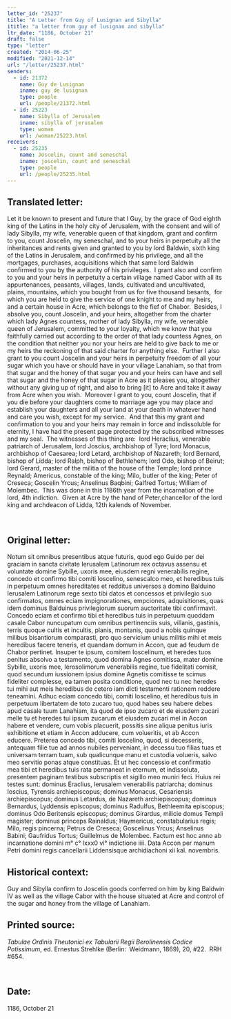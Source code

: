 ```yaml
---
letter_id: "25237"
title: "A Letter from Guy of Lusignan and Sibylla"
ititle: "a letter from guy of lusignan and sibylla"
ltr_date: "1186, October 21"
draft: false
type: "letter"
created: "2014-06-25"
modified: "2021-12-14"
url: "/letter/25237.html"
senders:
  - id: 21372
    name: Guy de Lusignan
    iname: guy de lusignan
    type: people
    url: /people/21372.html
  - id: 25223
    name: Sibylla of Jerusalem
    iname: sibylla of jerusalem
    type: woman
    url: /woman/25223.html
receivers:
  - id: 25235
    name: Joscelin, count and seneschal
    iname: joscelin, count and seneschal
    type: people
    url: /people/25235.html
---
```

<h2> Translated letter:</h2><p>Let it be known to present and future that I Guy, by the grace of God eighth king of the Latins in the holy city of Jerusalem, with the consent and will of lady Sibylla, my wife, venerable queen of that kingdom, grant and confirm to you, count Joscelin, my seneschal, and to your heirs in perpetuity all the inheritances and rents given and granted to you by lord Baldwin, sixth king of the Latins in Jerusalem, and confirmed by his privilege, and all the mortgages, purchases, acquisitions which that same lord Baldwin confirmed to you by the authority of his privileges.&nbsp; I grant also and confirm to you and your heirs in perpetuity a certain village named Cabor with all its appurtenances, peasants, villages, lands, cultivated and uncultivated, plains, mountains, which you bought from us for five thousand besants,&nbsp; for which you are held to give the service of one knight to me and my heirs, and a certain house in Acre, which belongs to the fief of Chabor.&nbsp; Besides, I absolve you, count Joscelin, and your heirs, altogether from the charter which lady Agnes countess, mother of lady Sibylla, my wife, venerable queen of Jerusalem, committed to your loyalty, which we know that you faithfully carried out according to the order of that lady countess Agnes, on the condition that neither you nor your heirs are held to give back to me or my heirs the reckoning of that said charter for anything else.&nbsp; Further I also grant to you count Joscelin and your heirs in perpetuity freedom of all your sugar which you have or should have in your village Lanahiam, so that from that sugar and the honey of that sugar you and your heirs can have and sell that sugar and the honey of that sugar in Acre as it pleases you, altogether without any giving up of right, and also to bring [it] to Acre and take it away from Acre when you wish.&nbsp; Moreover I grant to you, count Joscelin, that if you die before your daughters come to marriage age you may place and establish your daughters and all your land at your death in whatever hand and care you wish, except for my service.&nbsp; And that this my grant and confirmation to you and your heirs may remain in force and indissoluble for eternity, I have had the present page protected by the subscribed witnesses and my seal.&nbsp; The witnesses of this thing are:&nbsp; lord Heraclius, venerable patriarch of Jerusalem, lord Joscius, archbishop of Tyre; lord Monacus, archbishop of Caesarea; lord Letard, archbishop of Nazareth; lord Bernard, bishop of Lidda; lord Ralph, bishop of Bethlehem; lord Odo, bishop of Beirut; lord Gerard, master of the militia of the house of the Temple; lord prince Reynald; Americus, constable of the king; Milo, butler of the king; Peter of Creseca; Goscelin Yrcus; Anselinus Baqbini; Galfred Tortus; William of Molembec.&nbsp; This was done in this 1186th year from the incarnation of the lord, 4th indiction.&nbsp; Given at Acre by the hand of Peter,chancellor of the lord king and archdeacon of Lidda, 12th kalends of November.</p><p>&nbsp;</p><h2 class="mt-4"> Original letter:</h2><p>Notum sit omnibus presentibus atque futuris, quod ego Guido per dei graciam in sancta civitate Ierusalem Latinorum rex octavus assensu et voluntate domine Sybille, uxoris mee, eiusdem regni venerabilis regine, concedo et confirmo tibi comiti Ioscelino, senescalco meo, et heredibus tuis in perpetuum omnes hereditates et redditus universos a domino Balduino Ierusalem Latinorum rege sexto tibi datos et concessos et privilegio suo confirmatos, omnes eciam impignorationes, empciones, adquisitiones, quas idem dominus Balduinus privilegiorum suorum auctoritate tibi confirmavit. Concedo eciam et confirmo tibi et heredibus tuis in perpetuum quoddam casale Cabor nuncupatum cum omnibus pertinenciis suis, villanis, gastinis, terris quoque cultis et incultis, planis, montanis, quod a nobis quinque milibus bisantiorum comparasti, pro quo servicium unius militis mihi et meis heredibus facere teneris, et quandam domum in Accon, que ad feudum de Chabor pertinet. Insuper te ipsum, comitem Ioscelinum, et heredes tuos penitus absolvo a testamento, quod domina Agnes comitissa, mater domine Sybille, uxoris mee, Ierosolimorum venerabilis regine, tue fidelitati comisit, quod secundum iussionem ipsius domine&nbsp;Agnetis comitisse te scimus fideliter complesse, ea tamen posita conditione, quod nec tu nec heredes tui mihi aut meis heredibus de cetero iam dicti testamenti rationem reddere teneamini. Adhuc eciam concedo tibi, comiti Ioscelino, et heredibus tuis in perpetuum libertatem de toto zucaro tuo, quod habes seu habere debes apud casale tuum Lanahiam, ita quod de ipso zucaro et de eiusdem zucari melle tu et heredes tui ipsum zucarum et eiusdem zucari mel in Accon habere et vendere, cum vobis placuerit, possitis sine aliqua penitus iuris exhibitione et etiam in Accon adducere, cum volueritis, et ab Accon educere. Preterea concedo tibi, comiti Ioscelino, quod, si decesseris, antequam filie tue ad annos nubiles perveniant, in decessu tuo filias tuas et universam terram tuam, sub qualicunque manu et custodia volueris, salvo meo servitio ponas atque constituas. Et ut hec concessio et confirmatio mea tibi et here­dibus tuis rata permaneat in eternum, et indissoluta, presentem paginam testibus subscriptis et sigillo meo muniri feci. Huius rei testes sunt: dominus Eraclius, Ierusalem venerabilis patriarcha; dominus Ioscius, Tyrensis archiepiscopus; dominus Monacus, Cesariensis archiepiscopus; dominus Letardus, de Nazareth archiepiscopus; dominus Bernardus, Lyddensis episcopus; dominus Radulfus, Bethleemita episcopus; dominus Odo Beritensis episcopus; dominus Girardus, milicie domus Templi magister; dominus princeps Rainaldus; Haymericus, constabularius regis; Milo, regis pincerna; Petrus de Creseca; Goscelinus Yrcus; Anselinus Babini; Gaufridus Tortus; Guillelmus de Molembec. Factum est hoc anno ab incarnatione domini m° c° lxxx0 vi° indictione iiii. Data Accon per manum Petri domini regis cancellarii Liddensisque archidiachoni xii kal. novembris.</p><h2 class="mt-4"> Historical context:</h2><p>Guy and Sibylla confirm to Joscelin goods conferred on him by king Baldwin IV as well as the village Cabor with the house situated at Acre and control of the sugar and honey from the village of Lanahiam.</p><h2 class="mt-4"> Printed source:</h2><p><i>Tabulae Ordinis Theutonici ex Tabularii Regii Berolinensis Codice Potissimum</i>, ed. Ernestus Strehlke (Berlin:&nbsp; Weidmann, 1869), 20, #22.&nbsp; RRH #654.</p><p><i>&nbsp;</i></p><h2 class="mt-4"> Date:</h2>1186, October 21